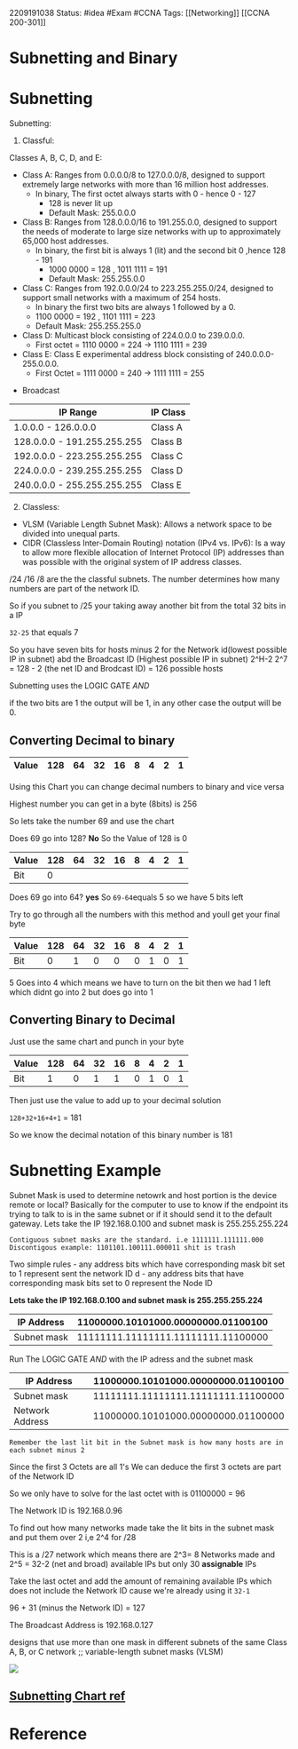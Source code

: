 2209191038
	Status: #idea #Exam #CCNA 
		Tags: [[Networking]] [[CCNA 200-301]]

# Subnetting and Binary
# Subnetting

Subnetting:

  1. Classful:
  
  Classes A, B, C, D, and E:
  
*  Class A: Ranges from 0.0.0.0/8 to 127.0.0.0/8, designed to support extremely large networks with more than 16 million host addresses.
	* In binary, The first octet always starts with 0 - hence 0 - 127
		* 128 is never lit up
		* Default Mask: 255.0.0.0
*  Class B: Ranges from 128.0.0.0/16 to 191.255.0.0, designed to support the needs of moderate to large size networks with up to approximately 65,000 host addresses.
	* In binary, the first bit is always 1 (lit) and the second bit 0 ,hence 128 - 191
		* 1000 0000 = 128 , 1011 1111 = 191
		* Default Mask: 255.255.0.0
*  Class C: Ranges from 192.0.0.0/24 to 223.255.255.0/24, designed to support small networks with a maximum of 254 hosts.
	  - In binary the first two bits are always 1 followed by a 0.
	  - 1100 0000 = 192  , 1101 1111 = 223
	  - Default Mask: 255.255.255.0
*  Class D: Multicast block consisting of 224.0.0.0 to 239.0.0.0.
	* First octet = 1110 0000 = 224 -> 1110 1111 = 239
*  Class E: Class E experimental address block consisting of 240.0.0.0-255.0.0.0.
	* First Octet = 1111 0000 = 240  -> 1111 1111 = 255
- Broadcast 


| IP Range                | IP Class |
|------------------------|----------|
| 1.0.0.0 - 126.0.0.0     | Class A  |
| 128.0.0.0 - 191.255.255.255 | Class B |
| 192.0.0.0 - 223.255.255.255 | Class C |
| 224.0.0.0 - 239.255.255.255 | Class D |
| 240.0.0.0 - 255.255.255.255 | Class E |



  2. Classless:
  
   *  VLSM (Variable Length Subnet Mask): Allows a network space to be divided into unequal parts.
   *  CIDR (Classless Inter-Domain Routing) notation (IPv4 vs. IPv6): Is a way to allow more flexible allocation of Internet Protocol (IP) addresses than was possible with the original system of IP address classes.

/24 /16 /8 are the the classful subnets. The number determines how many numbers are part of the network ID.

So if you subnet to /25 your taking away another bit from the total 32 bits in a IP

`32-25` that equals 7 

So you have seven bits for hosts minus 2 for the Network id(lowest possible IP in subnet) abd the Broadcast ID (Highest possible IP in subnet)
2^H-2
2^7 = 128 - 2 (the net ID and Brodcast ID) = 126 possible hosts

Subnetting uses the LOGIC GATE *AND*

 if the two bits are 1 the output will be 1, in any other case the output will be 0.
 
 



## Converting Decimal to binary

|Value | 128 | 64 | 32 | 16 | 8 | 4 | 2 | 1|
|-------|----|----|----|----|----|----|----|----|

Using this Chart you can change decimal numbers to binary and vice versa
 
Highest number you can get in a byte (8bits) is 256

So lets take the number 69 and use the chart 

Does 69 go into 128? **No** So the Value of 128 is 0

|Value | 128 | 64 | 32 | 16 | 8 | 4 | 2 | 1|
|-------|----|----|----|----|----|----|----|----|
|Bit| 0 |

Does 69 go into 64? **yes** So `69-64`equals 5 so we have 5 bits left

Try to go through all the numbers with this method and youll get your final byte

|Value | 128 | 64 | 32 | 16 | 8 | 4 | 2 | 1|
|-------|----|----|----|----|----|----|----|----|
|Bit    | 0  |1   |0   |0   |0   | 1  |0   |1| 

5 Goes into 4 which means we have to turn on the bit then we had 1 left which didnt go into 2 but does go into 1

## Converting Binary to Decimal

Just use the same chart and punch in your byte

|Value | 128 | 64 | 32 | 16 | 8 | 4 | 2 | 1|
|-------|----|----|----|----|----|----|----|----|
|Bit    | 1  |0   |1   |1   |0   | 1  |0   |1| 

Then just use the value to add up to your decimal solution

`128+32+16+4+1` = 181 

So we know the decimal notation of this binary number is 181


# Subnetting Example
Subnet Mask is used to determine netowrk and host portion
	is the device remote or local?
	Basically for the computer to use to know if the endpoint its trying to talk to is in the same subnet or if it should send it to the default gateway.
Lets take the IP 192.168.0.100 and subnet mask is 255.255.255.224

 ```ad-note
Contiguous subnet masks are the standard. i.e 1111111.111111.000
Discontigous example: 1101101.100111.000011 shit is trash

 ```
Two simple rules
	- any address bits which have corresponding mask bit set to 1 represent sent the network ID d
	- any address bits that have corresponding mask bits set to 0 represent the Node ID

**Lets take the IP 192.168.0.100 and subnet mask is 255.255.255.224**

|IP Address	|11000000.10101000.00000000.01100100|
|-----------|------------------------------------|
|Subnet mask	|11111111.11111111.11111111.11100000|

Run The LOGIC GATE *AND* with the IP adress and the subnet mask

|IP Address|	11000000.10101000.00000000.01100100|
|-----------|-------------------------------------|
|Subnet mask	|11111111.11111111.11111111.11100000|
|Network Address	|11000000.10101000.00000000.01100000|

``` ad-note Note
Remember the last lit bit in the Subnet mask is how many hosts are in each subnet minus 2
```

Since the first 3 Octets are all 1's We can deduce the first 3 octets are part of the Network ID

So we only have to solve for the last octet with is 01100000 = 96

The Network ID is 192.168.0.96 

To find out how many networks made take the lit bits in the subnet mask and put them over 2   i,e 2^4 for /28

This is a /27 network which means there are 2^3= 8 Networks made and 2^5 = 32-2 (net and broad) available IPs but only 30 **assignable** IPs

Take the last octet and add the amount of remaining available IPs which does not include the Network ID cause we're already using it `32-1`

96 + 31 (minus the Network ID) = 127

The Broadcast Address is 192.168.0.127

designs that use more than one mask in
different subnets of the same Class A, B, or C network ;; variable-length subnet masks (VLSM)

<img src = 'https://i.gyazo.com/7764ba8438012da2d11d0d73a4a04ed4.png'>

[Subnetting Chart ref](https://github.com/Lethalz/LethalZet/tree/main/202109191854)
---
# Reference